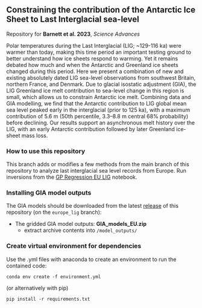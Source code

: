 ## Constraining the contribution of the Antarctic Ice Sheet to Last Interglacial sea-level

Repository for **Barnett et al. 2023**, _Science Advances_

Polar temperatures during the Last Interglacial (LIG; ~129-116 ka) were warmer than today, making this time period an important testing ground to better understand how ice sheets respond to warming. Yet it remains debated how much and when the Antarctic and Greenland ice sheets changed during this period. Here we present a combination of new and existing absolutely dated LIG sea-level observations from southwest Britain, northern France, and Denmark. Due to glacial isostatic adjustment (GIA), the LIG Greenland ice melt contribution to sea-level change in this region is small, which allows us to constrain Antarctic ice melt. Combining data and GIA modelling, we find that the Antarctic contribution to LIG global mean sea level peaked early in the interglacial (prior to 125 ka), with a maximum contribution of 5.6 m (50th percentile, 3.3–8.8 m central 68% probability) before declining. Our results support an asynchronous melt history over the LIG, with an early Antarctic contribution followed by later Greenland ice-sheet mass loss.

### How to use this repository

This branch adds or modifies a few methods from the main branch of this repository to analyze last interglacial sea level records from Europe. Run inversions from the [GP Regression EU LIG](https://github.com/blakedyer/bahamas_lig/blob/europe_lig/notebooks/GP%20Regression%20EU%20LIG.ipynb) notebook.

### Installing GIA model outputs

The GIA models should be downloaded from the latest [release](https://github.com/blakedyer/bahamas_lig/releases) of this repository (on the `europe_lig` branch):

- The gridded GIA model outputs: **GIA_models_EU.zip**
  - extract archive contents into `/model_outputs/`

### Create virtual environment for dependencies

Use the .yml files with anaconda to create an environment to run the contained code:

`conda env create -f environment.yml`

(or alternatively with pip)

`pip install -r requirements.txt`
